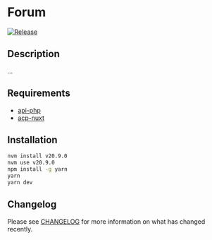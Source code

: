 # Forum

[![Release](https://github.com/necodeus/forum-nuxt/actions/workflows/release.yml/badge.svg?branch=production)](https://github.com/necodeus/forum-nuxt/actions/workflows/release.yml)

## Description

...

## Requirements

-  [api-php](https://github.com/necodeus/api-php)
-  [acp-nuxt](https://github.com/necodeus/acp-nuxt)

## Installation

```bash
nvm install v20.9.0
nvm use v20.9.0
npm install -g yarn
yarn
yarn dev
```

## Changelog

Please see [CHANGELOG](CHANGELOG.md) for more information on what has changed recently.
